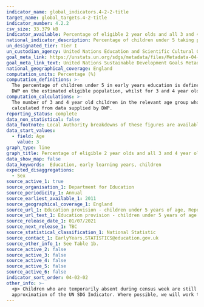 ```yaml
---
indicator_name: global_indicators.4-2-2-title
target_name: global_targets.4-2-title
indicator_number: 4.2.2
csv_size: 33.379 kB
indicator_available: Percentage of eligible 2 year olds and all 3 and 4 year olds participating in early years education
national_indicator_description: Percentage of children under 5 taking part in early years education
un_designated_tier: Tier I
un_custodian_agency: United Nations Education and Scientific Cultural Organisation - Institute of Statistics (UNESCO-UIS)
goal_meta_link: https://unstats.un.org/sdgs/metadata/files/Metadata-04-02-02.pdf 
goal_meta_link_text: United Nations Sustainable Development Goals Metadata (PDF 223 KB)
national_geographical_coverage: England
computation_units: Percentage (%)
computation_definitions: >-
  The percentage of children under 5 in early years education is defined as the percentage of children under 5 in funded early education provision, made up of the maintained, private, voluntary and independent sectors. For 2 year olds, population has been calculated using data supplied by
  DWP on the estimated eligible population, whilst for 3 and 4 year olds it has been calculated from the ONS population estimates.
computation_calculations: >-
  The number of 3 and 4 year old children in the relevant age group who participate in an organized learning programme is expressed as a percentage of the total population in the same age range. For 2 year olds, this is expressed as a percentage of the estimated eligible population
  calculated from data supplied by DWP.
reporting_status: complete
data_non_statistical: false
data_footnote: Local Authority breakdowns of these figures are available in the source publication. 
data_start_values:
  - field: Age
    value: 3
graph_type: line
graph_title: Percentage of eligible 2 year olds and all 3 and 4 year olds participating in early years education
data_show_map: false
data_keywords:  Education, early learning years, children
expected_disaggregations:
  - Sex
source_active_1: true
source_organisation_1: Department for Education
source_periodicity_1: Annual
source_earliest_available_1: 2011
source_geographical_coverage_1: England
source_url_1: Education provision - children under 5 years of age, Reporting Year 2021 – Explore education statistics – GOV.UK (explore-education-statistics.service.gov.uk)
source_url_text_1: Education provision - children under 5 years of age
source_release_date_1: 01/07/2021
source_next_release_1: TBC
source_statistical_classification_1: National Statistic
source_contact_1: EarlyYears.STATISTICS@education.gov.uk
source_other_info_1: See Table 1b. 
source_active_2: false
source_active_3: false
source_active_4: false
source_active_5: false
source_active_6: false
indicator_sort_order: 04-02-02
other_info: >-
  <p> Children who are temporarily absent during census week are still recorded in this dataset. However, for January 2021 the proportion of children temporarily absent is a lot higher due to the Covid-19 pandemic and the national lockdown in the UK. </p> This indicator is being used as an
  approximation of the UN SDG Indicator. Where possible, we will work to identify or develop UK data to meet the global indicator specification. This indicator has been identified in collaboration with topic experts.
---
```

